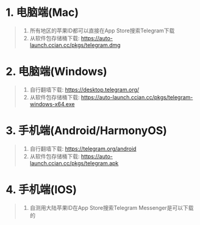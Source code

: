 # 1. 电脑端(Mac)
> 1. 所有地区的苹果ID都可以直接在App Store搜索Telegram下载
> 2. 从软件包存储桶下载: https://auto-launch.ccian.cc/pkgs/telegram.dmg

# 2. 电脑端(Windows)
> 1. 自行翻墙下载: https://desktop.telegram.org/
> 2. 从软件包存储桶下载: https://auto-launch.ccian.cc/pkgs/telegram-windows-x64.exe

# 3. 手机端(Android/HarmonyOS)
> 1. 自行翻墙下载: https://telegram.org/android
> 2. 从软件包存储桶下载: https://auto-launch.ccian.cc/pkgs/telegram.apk

# 4. 手机端(IOS)
> 1. 自测用大陆苹果ID在App Store搜索Telegram Messenger是可以下载的